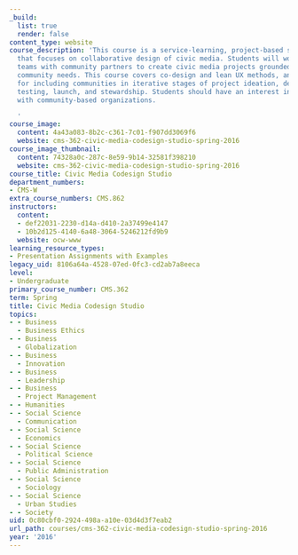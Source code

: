 ```yaml
---
_build:
  list: true
  render: false
content_type: website
course_description: 'This course is a service-learning, project-based studio course
  that focuses on collaborative design of civic media. Students will work in diverse
  teams with community partners to create civic media projects grounded in real-world
  community needs. This course covers co-design and lean UX methods, and best practices
  for including communities in iterative stages of project ideation, design, prototyping,
  testing, launch, and stewardship. Students should have an interest in collaboration
  with community-based organizations.

  '
course_image:
  content: 4a43a083-8b2c-c361-7c01-f907dd3069f6
  website: cms-362-civic-media-codesign-studio-spring-2016
course_image_thumbnail:
  content: 74328a0c-287c-8e59-9b14-32581f398210
  website: cms-362-civic-media-codesign-studio-spring-2016
course_title: Civic Media Codesign Studio
department_numbers:
- CMS-W
extra_course_numbers: CMS.862
instructors:
  content:
  - def22031-2230-d14a-d410-2a37499e4147
  - 10b2d125-4140-6a48-3064-5246212fd9b9
  website: ocw-www
learning_resource_types:
- Presentation Assignments with Examples
legacy_uid: 8106a64a-4528-07ed-0fc3-cd2ab7a8eeca
level:
- Undergraduate
primary_course_number: CMS.362
term: Spring
title: Civic Media Codesign Studio
topics:
- - Business
  - Business Ethics
- - Business
  - Globalization
- - Business
  - Innovation
- - Business
  - Leadership
- - Business
  - Project Management
- - Humanities
- - Social Science
  - Communication
- - Social Science
  - Economics
- - Social Science
  - Political Science
- - Social Science
  - Public Administration
- - Social Science
  - Sociology
- - Social Science
  - Urban Studies
- - Society
uid: 0c80cbf0-2924-498a-a10e-03d4d3f7eab2
url_path: courses/cms-362-civic-media-codesign-studio-spring-2016
year: '2016'
---
```

